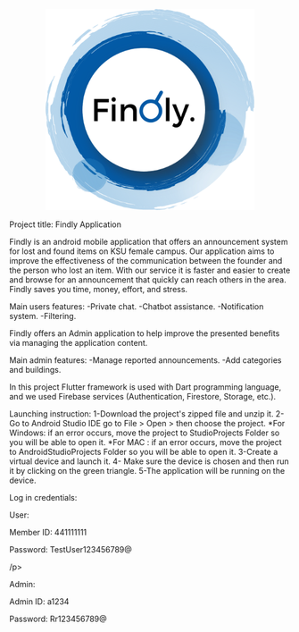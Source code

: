 <p align="center">
<img src="assets/img.png" alt="Findly logo" height="360">
</p>
Project title: Findly Application

Findly is an android mobile application that offers an announcement system for lost and found
items on KSU female campus. Our application aims to improve the effectiveness of the communication between
the founder and the person who lost an item. With our service it is faster and easier to create and browse 
for an announcement that quickly can reach others in the area. Findly saves you time, money, effort, and stress.

Main users features:
   -Private chat.
   -Chatbot assistance.
   -Notification system.
   -Filtering.

Findly offers an Admin application to help improve the presented benefits via managing the application content.

Main admin features:
   -Manage reported announcements.
   -Add categories and buildings.

In this project Flutter framework is used with Dart programming language, and we used Firebase services
(Authentication, Firestore, Storage, etc.).

Launching instruction:
1-Download the project's zipped file and unzip it.
2-Go to Android Studio IDE go to File > Open > then choose the project.
  *For Windows: if an error occurs, move the project to StudioProjects 
   Folder so you will be able to open it.
  *For MAC : if an error occurs, move the project to AndroidStudioProjects 
   Folder so you will be able to open it.
3-Create a virtual device and launch it.
4- Make sure the device is chosen and then run it by clicking on the green
   triangle.
5-The application will be running on the device.

Log in credentials:

<p align="left"> User:</p>
<p align="left"> Member ID: 441111111</p>
<p align="left"> Password: TestUser123456789@</p>
<p align="left">/p>
<p align="left"> Admin:</p>
<p align="left"> Admin ID: a1234</p>
<p align="left"> Password: Rr123456789@</p>
